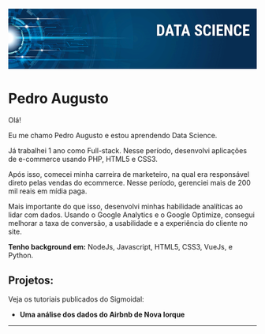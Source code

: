 <p align="center">
  <img src="banner.png" >
</p>

# Pedro Augusto

Olá! 

Eu me chamo Pedro Augusto e estou aprendendo Data Science.

Já trabalhei 1 ano como Full-stack. Nesse período, desenvolvi aplicações de e-commerce usando PHP, HTML5 e CSS3. 

Após isso, comecei minha carreira de marketeiro, na qual era responsável direto pelas vendas do ecommerce. Nesse período, gerenciei mais de 200 mil reais em mídia paga.

Mais importante do que isso, desenvolvi minhas habilidade analíticas ao lidar com dados. Usando o Google Analytics e o Google Optimize, consegui melhorar a taxa de conversão, a usabilidade e a experiência do cliente no site. 

**Tenho background em:** NodeJs, Javascript, HTML5, CSS3, VueJs, e Python.
<!-- 
**Links:**
 -->


## Projetos:
Veja os tutoriais publicados do Sigmoidal:

* **Uma análise dos dados do Airbnb de Nova Iorque** 
<!-- -->

---





